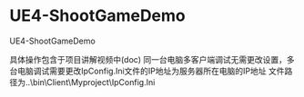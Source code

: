 # UE4-ShootGameDemo
UE4-ShootGameDemo


具体操作包含于项目讲解视频中(doc)
同一台电脑多客户端调试无需更改设置，多台电脑调试需要更改IpConfig.Ini文件的IP地址为服务器所在电脑的IP地址  文件路径为..\bin\Client\Myproject\IpConfig.Ini
